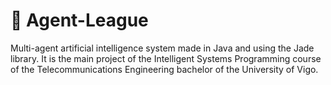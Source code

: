 # :space_invader: Agent-League
Multi-agent artificial intelligence system made in Java and using the Jade library. It is the main project of the Intelligent Systems Programming course of the Telecommunications Engineering bachelor of the University of Vigo.
